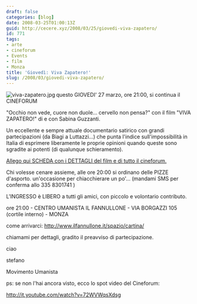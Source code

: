 ```yaml
---
draft: false
categories: [blog]
date: 2008-03-25T01:00:13Z
guid: http://cecere.xyz/2008/03/25/giovedi-viva-zapatero/
id: 771
tags:
- arte
- cineforum
- Events
- film
- Monza
title: 'Giovedì: Viva Zapatero!'
slug: /2008/03/giovedi-viva-zapatero/
---
```


<img src='http://cecere.xyz/wp-content/uploads/sites/3/2008/03/viva-zapatero.thumbnail.jpg' alt='viva-zapatero.jpg' align="left" />questo GIOVEDI' 27 marzo, ore 21:00, si continua il CINEFORUM
  
"Occhio non vede, cuore non duole… cervello non pensa?" con il film "VIVA ZAPATERO!" di e con Sabina Guzzanti.

Un eccellente e sempre attuale documentario satirico con grandi partecipazioni (da Biagi a Luttazzi…) che punta l'indice sull'impossibilità in Italia di esprimere liberamente le proprie opinioni quando queste sono sgradite ai potenti (di qualunque schieramento).
  
[Allego qui SCHEDA con i DETTAGLI del film e di tutto il cineforum.](http://cecere.xyz/wp-content/uploads/sites/3/2008/03/volantino_vivazapatero.pdf "volantino_vivazapatero.pdf")

Chi volesse cenare assieme, alle ore 20:00 si ordinano delle PIZZE d'asporto. un'occasione per chiacchierare un po'… (mandami SMS per conferma allo 335 8301741 )

L'INGRESSO è LIBERO a tutti gli amici, con piccolo e volontario contributo.
  
ore 21:00 - CENTRO UMANISTA IL FANNULLONE - VIA BORGAZZI 105 (cortile interno) - MONZA
  
come arrivarci: <http://www.ilfannullone.it/spazio/cartina/>

chiamami per dettagli, gradito il preavviso di partecipazione.
  
ciao
  
stefano
  
Movimento Umanista

ps: se non l'hai ancora visto, ecco lo spot video del Cineforum:
  
<http://it.youtube.com/watch?v=72WVWqsXdsg>